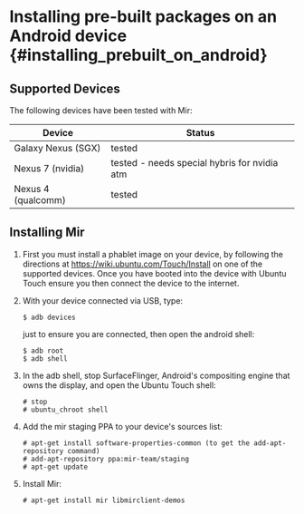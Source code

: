 Installing pre-built packages on an Android device {#installing_prebuilt_on_android}
==================================================

Supported Devices
-----------------

The following devices have been tested with Mir:

| Device             | Status |
| ------------------ | ------ |
| Galaxy Nexus (SGX) | tested |
| Nexus 7 (nvidia)   | tested - needs special hybris for nvidia atm |
| Nexus 4 (qualcomm) | tested |

Installing Mir
--------------

1. First you must install a phablet image on your device, by following the
   directions at https://wiki.ubuntu.com/Touch/Install on one of the supported
   devices. Once you have booted into the device with Ubuntu Touch ensure you
   then connect the device to the internet.

2. With your device connected via USB, type:

       $ adb devices

   just to ensure you are connected, then open the android shell:

       $ adb root
       $ adb shell

3. In the adb shell, stop SurfaceFlinger, Android's compositing engine that
   owns the display, and open the Ubuntu Touch shell:

       # stop
       # ubuntu_chroot shell

4. Add the mir staging PPA to your device's sources list:

       # apt-get install software-properties-common (to get the add-apt-repository command)
       # add-apt-repository ppa:mir-team/staging
       # apt-get update

5. Install Mir:

       # apt-get install mir libmirclient-demos
